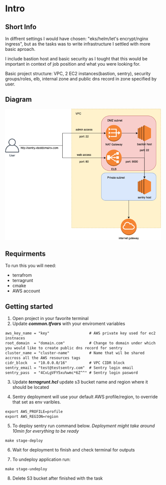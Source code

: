 # Intro

## Short Info

In diffrent settings I would have chosen: "eks/helm/let's encrypt/nginx ingress", but as the tasks was to write infrastructure I settled with more basic aproach.

I include bastion host and basic security as I tought that this would be important in context of job position and what you were looking for.

Basic project structure: VPC, 2 EC2 instances(bastion, sentry), security groups/roles, elb, internal zone and public dns record in zone specified by user.

## Diagram

![AWS diagram](sentry.png "sentry")

## Requirments

To run this you will need:

* terrafrom
* terragrunt
* cmake
* AWS account

## Getting started

1. Open project in your favorite terminal
2. Update ***common.tfvars*** with your enviroment variables

```shell
aws_key_name = "key"                  # AWS private key used for ec2 instnaces
root_domain  = "domain.com"           # Change to domain under which you would like to create public dns record for sentry
cluster_name = "cluster-name"         # Name that wil be shared accross all the AWS resources tags 
cidr_block   = "10.0.0.0/16"          # VPC CIDR block 
sentry_email = "test@testsentry.com"  # Sentry login email
sentry_pass  = "4CvLgVFY5xu%wmc*6Z^^" # Sentry login pasword
```

3. Update ***terragrunt.hcl*** update s3 bucket name and region where it should be located

4. Sentry deployment will use your default AWS profile/region, to override that set as env varibles.

```shell
export AWS_PROFILE=profile
export AWS_REGION=region
```

5. To deploy sentry run command below. _Deployment might take around 10min for everything to be ready_

```shell
make stage-deploy
```

6. Wait for deployment to finish and check terminal for outputs

7. To undeploy application run:

```shell
make stage-undeploy
```

8. Delete S3 bucket after finished with the task